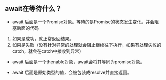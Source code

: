 ## await在等待什么？

- await 后面是一个Promise对象。等待的是Promise的状态发生变化。并会阻塞后面的代码
1. 如果是成功，就正常返回结果。
2. 如果是失败（没有针对异常的处理就会阻止继续往下执行，如果有处理失败的catch，就会在catch中接收到异常）

- await 后面是一个thenable对象，await会将其等同为promise对象。

- await 后面是原始类型的值，会被包装成resolve并直接返回。